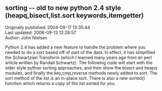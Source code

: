 ## sorting  -- old to new python 2.4 style (heapq,bisect,list.sort keywords,itemgetter)  
Originally published: 2004-09-17 13:35:44  
Last updated: 2006-09-13 12:28:57  
Author: John Nielsen  
  
Python 2.4 has added a new feature to handle the problem where you needed to do
a sort based off of part of the data. In effect, it has simplified the Schwartzian Transform
(which I learned many years ago from an perl article
written by Randall Schwartz). The following code will start with the older style
python sorting approaches, and then show the bisect and heapq modules, and
finally the key,cmp,reverse methods newly added to sort. The sort method of the
list is an in-place sort. There is also a new sorted() function which
returns a copy of the list sorted for you.